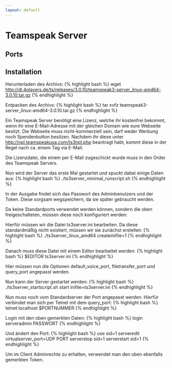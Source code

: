 ```yaml
---
layout: default
---
```

# Teamspeak Server

## Ports

## Installation

Herunterladen des Archivs:
{% highlight bash %}
wget http://dl.4players.de/ts/releases/3.0.10/teamspeak3-server_linux-amd64-3.0.10.tar.gz
{% endhighlight %}

Entpacken des Archivs:
{% highlight bash %}
tar xvfz teamspeak3-server_linux-amd64-3.0.10.tar.gz
{% endhighlight %}

Ein Teamspeak Server benötigt eine Lizenz, welche ihr kostenfrei bekommt, wenn ihr eine E-Mail-Adresse mit der gleichen Domain wie eure Webseite besitzt. Die Webseite muss nicht-kommerziell sein, darf weder Werbung noch Spendenbutton besitzen. Nachdem ihr diese unter http://npl.teamspeakusa.com/ts3npl.php beantragt habt, kommt diese in der Regel nach ca. einem Tag via E-Mail.

Die Lizenzdatei, die einem per E-Mail zugeschickt wurde muss in den Order des Teamspeak Servers.

Nun wird der Server das erste Mal gestartet und spuckt dabei einige Daten aus:
{% highlight bash %}
./ts3server_minimal_runscript.sh
{% endhighlight %}

In der Ausgabe findet sich das Passwort des Adminbenutzers und der Token. Diese sorgsam wegspeichern, da sie später gebraucht werden.

Da keine Standardports verwendet werden können, sondern die oben freigeschalteten, müssen diese noch konfiguriert werden:

Hierfür müssen wir die Datei ts3server.ini bearbeiten. Da diese standardmäßig nicht existiert, müssen wir sie zunächst erstellen:
{% highlight bash %}
./ts3server_linux_amd64 createinifile=1
{% endhighlight %}

Danach muss diese Datei mit einem Editor bearbeitet werden:
{% highlight bash %}
$EDITOR ts3server.ini
{% endhighlight %}

Hier müssen nun die Optionen default_voice_port, filetransfer_port und query_port angepasst werden.

Nun kann der Server gestartet werden:
{% highlight bash %}
./ts3server_startscript.sh start inifile=ts3server.ini
{% endhighlight %}

Nun muss noch vom Standardserver der Port angepasst werden. Hierfür verbindet man sich per Telnet mit dem query_port:
{% highlight bash %}
telnet localhost $PORTNUMMER
{% endhighlight %}

Login mit den oben gemerkten Daten:
{% highlight bash %}
login serveradmin PASSWORT
{% endhighlight %}

Und ändert den Port:
{% highlight bash %}
use sid=1
serveredit virtualserver_port=UDP PORT
serverstop sid=1
serverstart sid=1
{% endhighlight %}

Um im Client Adminrechte zu erhalten, verwendet man den oben ebenfalls gemerkten Token.

